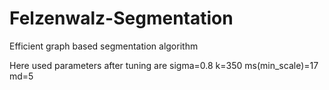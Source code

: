 # Felzenwalz-Segmentation
Efficient graph based segmentation algorithm



Here used parameters after tuning are
sigma=0.8
k=350
ms(min_scale)=17
md=5
